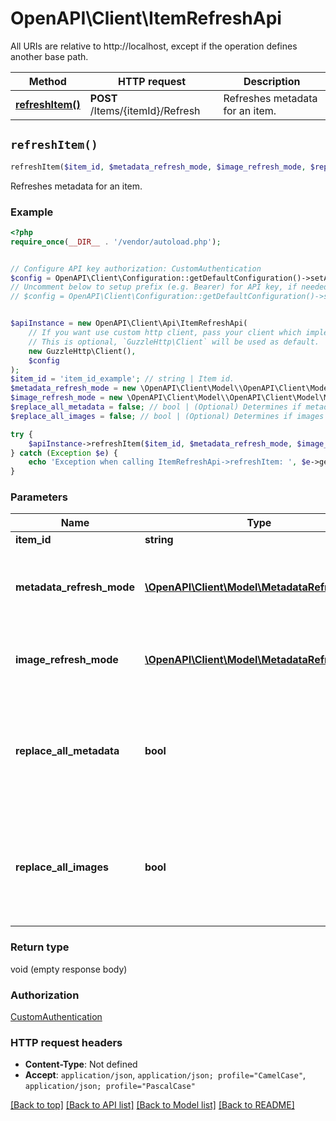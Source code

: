 # OpenAPI\Client\ItemRefreshApi

All URIs are relative to http://localhost, except if the operation defines another base path.

| Method | HTTP request | Description |
| ------------- | ------------- | ------------- |
| [**refreshItem()**](ItemRefreshApi.md#refreshItem) | **POST** /Items/{itemId}/Refresh | Refreshes metadata for an item. |


## `refreshItem()`

```php
refreshItem($item_id, $metadata_refresh_mode, $image_refresh_mode, $replace_all_metadata, $replace_all_images)
```

Refreshes metadata for an item.

### Example

```php
<?php
require_once(__DIR__ . '/vendor/autoload.php');


// Configure API key authorization: CustomAuthentication
$config = OpenAPI\Client\Configuration::getDefaultConfiguration()->setApiKey('X-Emby-Token', 'YOUR_API_KEY');
// Uncomment below to setup prefix (e.g. Bearer) for API key, if needed
// $config = OpenAPI\Client\Configuration::getDefaultConfiguration()->setApiKeyPrefix('X-Emby-Token', 'Bearer');


$apiInstance = new OpenAPI\Client\Api\ItemRefreshApi(
    // If you want use custom http client, pass your client which implements `GuzzleHttp\ClientInterface`.
    // This is optional, `GuzzleHttp\Client` will be used as default.
    new GuzzleHttp\Client(),
    $config
);
$item_id = 'item_id_example'; // string | Item id.
$metadata_refresh_mode = new \OpenAPI\Client\Model\\OpenAPI\Client\Model\MetadataRefreshMode(); // \OpenAPI\Client\Model\MetadataRefreshMode | (Optional) Specifies the metadata refresh mode.
$image_refresh_mode = new \OpenAPI\Client\Model\\OpenAPI\Client\Model\MetadataRefreshMode(); // \OpenAPI\Client\Model\MetadataRefreshMode | (Optional) Specifies the image refresh mode.
$replace_all_metadata = false; // bool | (Optional) Determines if metadata should be replaced. Only applicable if mode is FullRefresh.
$replace_all_images = false; // bool | (Optional) Determines if images should be replaced. Only applicable if mode is FullRefresh.

try {
    $apiInstance->refreshItem($item_id, $metadata_refresh_mode, $image_refresh_mode, $replace_all_metadata, $replace_all_images);
} catch (Exception $e) {
    echo 'Exception when calling ItemRefreshApi->refreshItem: ', $e->getMessage(), PHP_EOL;
}
```

### Parameters

| Name | Type | Description  | Notes |
| ------------- | ------------- | ------------- | ------------- |
| **item_id** | **string**| Item id. | |
| **metadata_refresh_mode** | [**\OpenAPI\Client\Model\MetadataRefreshMode**](../Model/.md)| (Optional) Specifies the metadata refresh mode. | [optional] |
| **image_refresh_mode** | [**\OpenAPI\Client\Model\MetadataRefreshMode**](../Model/.md)| (Optional) Specifies the image refresh mode. | [optional] |
| **replace_all_metadata** | **bool**| (Optional) Determines if metadata should be replaced. Only applicable if mode is FullRefresh. | [optional] [default to false] |
| **replace_all_images** | **bool**| (Optional) Determines if images should be replaced. Only applicable if mode is FullRefresh. | [optional] [default to false] |

### Return type

void (empty response body)

### Authorization

[CustomAuthentication](../../README.md#CustomAuthentication)

### HTTP request headers

- **Content-Type**: Not defined
- **Accept**: `application/json`, `application/json; profile="CamelCase"`, `application/json; profile="PascalCase"`

[[Back to top]](#) [[Back to API list]](../../README.md#endpoints)
[[Back to Model list]](../../README.md#models)
[[Back to README]](../../README.md)
